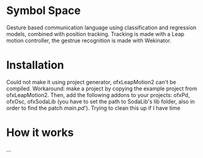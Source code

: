 # Symbol Space
Gesture based communication language using classification and regression models, combined with position tracking. Tracking is made with a Leap motion controller, the gestrue recognition is made with Wekinator. 

# Installation
Could not make it using project generator, ofxLeapMotion2 can't be compiled. Workaround: make a project by copying the example project from ofxLeapMotion2. Then, add the following addons to your projects: ofxPd, ofxOsc, ofxSodaLib (you have to set the path to SodaLib's lib folder, also in order to find the patch *main.pd*'). Trying to clean this up if I have time 

# How it works 
... 
